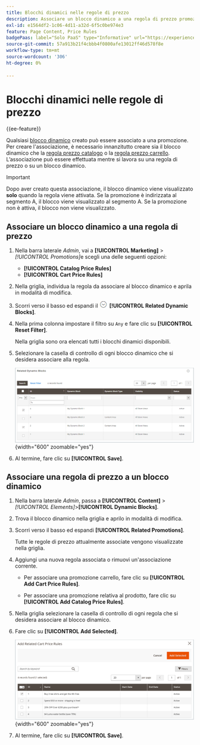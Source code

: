 ```yaml
---
title: Blocchi dinamici nelle regole di prezzo
description: Associare un blocco dinamico a una regola di prezzo promozionale.
exl-id: e1564df2-1c06-4d11-a32d-6f5c0be974e3
feature: Page Content, Price Rules
badgePaas: label="Solo PaaS" type="Informative" url="https://experienceleague.adobe.com/it/docs/commerce/user-guides/product-solutions" tooltip="Applicabile solo ai progetti Adobe Commerce on Cloud (infrastruttura PaaS gestita da Adobe) e ai progetti on-premise."
source-git-commit: 57a913b21f4cbbb4f0800afe13012ff46d578f8e
workflow-type: tm+mt
source-wordcount: '306'
ht-degree: 0%

---
```


# Blocchi dinamici nelle regole di prezzo

{{ee-feature}}

Qualsiasi [blocco dinamico](dynamic-blocks.md) creato può essere associato a una promozione. Per creare l&#39;associazione, è necessario innanzitutto creare sia il blocco dinamico che la [regola prezzo catalogo](../merchandising-promotions/price-rules-catalog.md) o la [regola prezzo carrello](../merchandising-promotions/price-rules-cart.md). L’associazione può essere effettuata mentre si lavora su una regola di prezzo o su un blocco dinamico.

>[!IMPORTANT]
>
>Dopo aver creato questa associazione, il blocco dinamico viene visualizzato **solo** quando la regola viene attivata. Se la promozione è indirizzata al segmento A, il blocco viene visualizzato al segmento A. Se la promozione non è attiva, il blocco non viene visualizzato.

## Associare un blocco dinamico a una regola di prezzo

1. Nella barra laterale _Admin_, vai a **[!UICONTROL Marketing]** > _[!UICONTROL Promotions]_&#x200B;e scegli una delle seguenti opzioni:

   - **[!UICONTROL Catalog Price Rules]**
   - **[!UICONTROL Cart Price Rules]**

1. Nella griglia, individua la regola da associare al blocco dinamico e aprila in modalità di modifica.

1. Scorri verso il basso ed espandi il ![selettore di espansione](../assets/icon-display-expand.png) **[!UICONTROL Related Dynamic Blocks]**.

1. Nella prima colonna impostare il filtro su `Any` e fare clic su **[!UICONTROL Reset Filter]**.

   Nella griglia sono ora elencati tutti i blocchi dinamici disponibili.

1. Selezionare la casella di controllo di ogni blocco dinamico che si desidera associare alla regola.

   ![Aggiunta di blocchi dinamici selezionati](./assets/price-rule-cart-related-dynamic-blocks-any.png){width="600" zoomable="yes"}

1. Al termine, fare clic su **[!UICONTROL Save]**.

## Associare una regola di prezzo a un blocco dinamico

1. Nella barra laterale _Admin_, passa a **[!UICONTROL Content]** > _[!UICONTROL Elements]_>**[!UICONTROL Dynamic Blocks]**.

1. Trova il blocco dinamico nella griglia e aprilo in modalità di modifica.

1. Scorri verso il basso ed espandi **[!UICONTROL Related Promotions]**.

   Tutte le regole di prezzo attualmente associate vengono visualizzate nella griglia.

1. Aggiungi una nuova regola associata o rimuovi un&#39;associazione corrente.

   - Per associare una promozione carrello, fare clic su **[!UICONTROL Add Cart Price Rules]**.

   - Per associare una promozione relativa al prodotto, fare clic su **[!UICONTROL Add Catalog Price Rules]**.

1. Nella griglia selezionare la casella di controllo di ogni regola che si desidera associare al blocco dinamico.

1. Fare clic su **[!UICONTROL Add Selected]**.

   ![Aggiunta delle regole di prezzo selezionate a un blocco dinamico](./assets/pb-dynamic-block-add-related-cart-price-rules.png){width="600" zoomable="yes"}

1. Al termine, fare clic su **[!UICONTROL Save]**.
